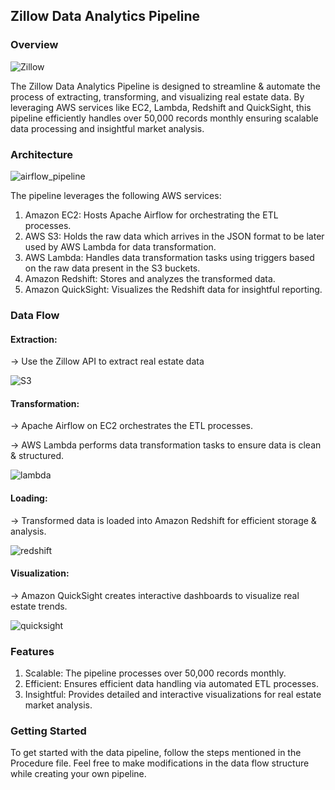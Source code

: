 ## Zillow Data Analytics Pipeline

### Overview

![Zillow](https://github.com/abhishekshah25/zillow-data-pipeline/assets/147745895/a1c6edee-ca37-4e2a-913a-489b8a7a7e9a)



The Zillow Data Analytics Pipeline is designed to streamline & automate the process of extracting, transforming, and visualizing real estate data. By leveraging AWS services like EC2, Lambda, Redshift and QuickSight, this pipeline efficiently handles over 50,000 records monthly ensuring scalable data processing and insightful market analysis.


### Architecture


![airflow_pipeline](https://github.com/abhishekshah25/zillow-data-pipeline/assets/147745895/b7602d48-49c6-4840-ae00-0fff8ff1fa67)


The pipeline leverages the following AWS services:

1. Amazon EC2: Hosts Apache Airflow for orchestrating the ETL processes.
2. AWS S3: Holds the raw data which arrives in the JSON format to be later used by AWS Lambda for data transformation.
3. AWS Lambda: Handles data transformation tasks using triggers based on the raw data present in the S3 buckets.
4. Amazon Redshift: Stores and analyzes the transformed data.
5. Amazon QuickSight: Visualizes the Redshift data for insightful reporting.


### Data Flow

#### Extraction:

-> Use the Zillow API to extract real estate data

![S3](https://github.com/abhishekshah25/zillow-data-pipeline/assets/147745895/0f068247-8c82-46df-8980-f72666c6f9d0)

#### Transformation:

-> Apache Airflow on EC2 orchestrates the ETL processes.

-> AWS Lambda performs data transformation tasks to ensure data is clean & structured.

![lambda](https://github.com/abhishekshah25/zillow-data-pipeline/assets/147745895/88fb65c4-4774-47a3-b980-e4002513717f)


#### Loading:

-> Transformed data is loaded into Amazon Redshift for efficient storage & analysis.

![redshift](https://github.com/abhishekshah25/zillow-data-pipeline/assets/147745895/9370c706-80c9-4f70-a077-c5df7bd7ecf9)


#### Visualization:

-> Amazon QuickSight creates interactive dashboards to visualize real estate trends.

![quicksight](https://github.com/abhishekshah25/zillow-data-pipeline/assets/147745895/4a358d5b-b6ec-4ec1-8672-7f687af80fc7)


### Features

1. Scalable: The pipeline processes over 50,000 records monthly.
2. Efficient: Ensures efficient data handling via automated ETL processes.
3. Insightful: Provides detailed and interactive visualizations for real estate market analysis.

### Getting Started

To get started with the data pipeline, follow the steps mentioned in the Procedure file. Feel free to make modifications in the data flow structure while creating your own pipeline.
